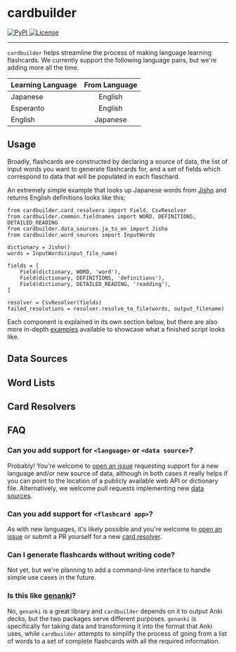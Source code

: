 # cardbuilder
<p align="left">
    <a href="https://pypi.org/project/cardbuilder/">
        <img alt="PyPI" src="https://img.shields.io/pypi/v/cardbuilder">
    </a>
    <a href="https://github.com/Mindful/cardbuilder/blob/main/LICENSE.txt">
        <img alt="License" src="https://img.shields.io/badge/license-MIT-green">
    </a>
    <br/>
</p>
<hr/>

`cardbuilder` helps streamline the process of making language learning
flashcards. We currently support the following language pairs, but we're
adding more all the time.


| Learning Language | From Language | 
|----------|:-------------:|
| Japanese |  English 
| Esperanto | English   
| English | Japanese

## Usage

Broadly, flashcards are constructed by declaring a source of data, 
the list of input words you want to generate flashcards for, and a set
of fields which correspond to data that will be populated in each flaschard.

An extremely simple example that looks up Japanese words from [Jisho](jisho.org)
and returns English definitions looks like this: 

```
from cardbuilder.card_resolvers import Field, CsvResolver
from cardbuilder.common.fieldnames import WORD, DEFINITIONS, DETAILED_READING
from cardbuilder.data_sources.ja_to_en import Jisho
from cardbuilder.word_sources import InputWords

dictionary = Jisho()
words = InputWords(input_file_name)

fields = [
    Field(dictionary, WORD, 'word'),
    Field(dictionary, DEFINITIONS, 'definitions'),
    Field(dictionary, DETAILED_READING, 'readding'),
]

resolver = CsvResolver(fields)
failed_resolutions = resolver.resolve_to_file(words, output_filename)
```

Each component is explained in its own section below, but there are also
more in-depth [examples](https://github.com/Mindful/cardbuilder/tree/main/cardbuilder/examples)
available to showcase what a finished script looks like. 

## Data Sources

## Word Lists

## Card Resolvers


## FAQ

### Can you add support for `<language>` or `<data source>`? 

Probably! You're welcome to [open an issue](https://github.com/Mindful/cardbuilder/issues/new)
requesting support for a new language and/or new source of data,
although in both cases it really helps if you can point to the location
of a publicly available web API or dictionary file. Alternatively, we
welcome pull requests implementing new [data sources](#data-sources).

### Can you add support for `<flashcard app>`?

As with new languages, it's likely possible and you're welcome to 
[open an issue](https://github.com/Mindful/cardbuilder/issues/new) or 
submit a PR yourself for a new [card resolver](#card-resolvers).

### Can I generate flashcards without writing code?

Not yet, but we're planning to add a command-line interface to handle
simple use cases in the future.

### Is this like [genanki](https://github.com/kerrickstaley/genanki)?

No, `genanki` is a great library and `cardbuilder` depends on it to
output Anki decks, but the two packages serve different purposes. 
`genanki` is specifically for taking data and transforming it into
the format that Anki uses, while `cardbuilder` attempts to simplify the 
process of going from a list of words to a set of complete flashcards
with all the required information. 
